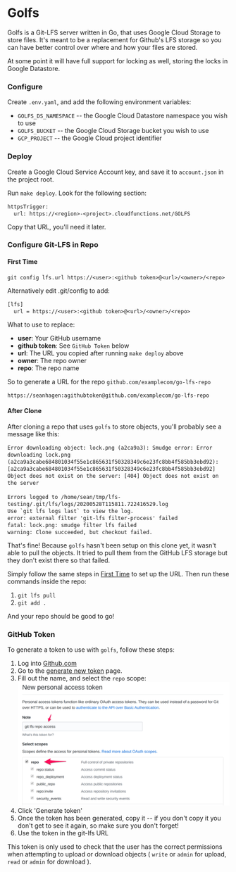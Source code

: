 Golfs
=====

Golfs is a Git-LFS server written in Go, that uses Google Cloud Storage to store
files. It's meant to be a replacement for Github's LFS storage so you can have
better control over where and how your files are stored. 

At some point it will have full support for locking as well, storing the locks
in Google Datastore. 

### Configure

Create `.env.yaml`, and add the following environment variables:
 
* `GOLFS_DS_NAMESPACE` -- the Google Cloud Datastore namespace you wish to use
* `GOLFS_BUCKET` -- the Google Cloud Storage bucket you wish to use
* `GCP_PROJECT` -- the Google Cloud project identifier

### Deploy

Create a Google Cloud Service Account key, and save it to `account.json` in the
project root.

Run `make deploy`. Look for the following section:

```
httpsTrigger:
  url: https://<region>-<project>.cloudfunctions.net/GOLFS
```

Copy that URL, you'll need it later.

### Configure Git-LFS in Repo

#### First Time

```
git config lfs.url https://<user>:<github token>@<url>/<owner>/<repo>
```

Alternatively edit .git/config to add:

```
[lfs]
  url = https://<user>:<github token>@<url>/<owner>/<repo>
```

What to use to replace:
* **user**: Your GitHub username
* **github token**: See `GitHub Token` below
* **url**: The URL you copied after running `make deploy` above
* **owner**: The repo owner
* **repo**: The repo name

So to generate a URL for the repo `github.com/examplecom/go-lfs-repo`

```
https://seanhagen:agithubtoken@github.com/examplecom/go-lfs-repo
```

#### After Clone

After cloning a repo that uses `golfs` to store objects, you'll probably see a
message like this:

```
Error downloading object: lock.png (a2ca9a3): Smudge error: Error downloading lock.png (a2ca9a3cabe684801034f55e1c865631f50328349c6e23fc8bb4f585bb3ebd92): [a2ca9a3cabe684801034f55e1c865631f50328349c6e23fc8bb4f585bb3ebd92] Object does not exist on the server: [404] Object does not exist on the server

Errors logged to /home/sean/tmp/lfs-testing/.git/lfs/logs/20200528T115811.722416529.log
Use `git lfs logs last` to view the log.
error: external filter 'git-lfs filter-process' failed
fatal: lock.png: smudge filter lfs failed
warning: Clone succeeded, but checkout failed.
```

That's fine! Because `golfs` hasn't been setup on this clone yet, it wasn't able
to pull the objects. It tried to pull them from the GitHub LFS storage but they
don't exist there so that failed.

Simply follow the same steps in [First Time](#first-time) to set up the
URL. Then run these commands inside the repo:

1. `git lfs pull`
2. `git add .`

And your repo should be good to go!

### GitHub Token

To generate a token to use with `golfs`, follow these steps:

1. Log into [Github.com](https://github.com)
2. Go to the [generate new token](https://github.com/settings/tokens/new) page.
3. Fill out the name, and select the `repo` scope: ![Instructions](/imgs/new_token.jpeg)
4. Click 'Generate token'
5. Once the token has been generated, copy it -- if you don't copy it you don't
   get to see it again, so make sure you don't forget!
6. Use the token in the git-lfs URL 

This token is only used to check that the user has the correct permissions when
attempting to upload or download objects ( `write` or `admin` for upload, `read`
or `admin` for download ).
